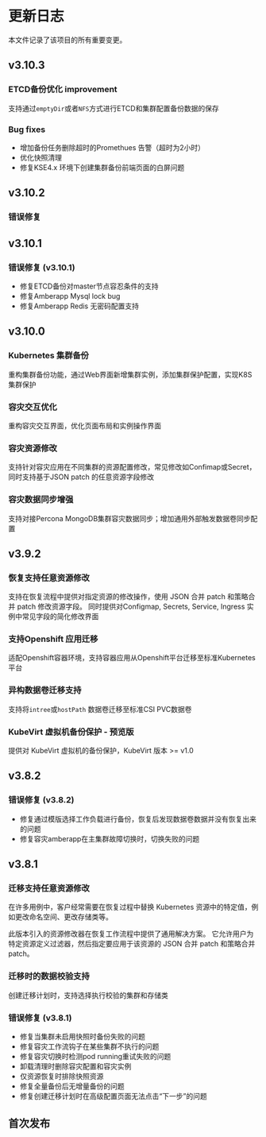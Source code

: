 # 更新日志

本文件记录了该项目的所有重要变更。

## v3.10.3

### ETCD备份优化 improvement

支持通过`emptyDir`或者`NFS`方式进行ETCD和集群配置备份数据的保存

### Bug fixes

* 增加备份任务删除超时的Promethues 告警（超时为2小时）
* 优化快照清理
* 修复KSE4.x 环境下创建集群备份前端页面的白屏问题

## v3.10.2

### 错误修复

## v3.10.1

### 错误修复 (v3.10.1)

* 修复ETCD备份对master节点容忍条件的支持
* 修复Amberapp Mysql lock bug
* 修复Amberapp Redis 无密码配置支持

## v3.10.0

### Kubernetes 集群备份

重构集群备份功能，通过Web界面新增集群实例，添加集群保护配置，实现K8S集群保护

### 容灾交互优化

重构容灾交互界面，优化页面布局和实例操作界面

### 容灾资源修改

支持针对容灾应用在不同集群的资源配置修改，常见修改如Confimap或Secret，同时支持基于JSON patch 的任意资源字段修改

### 容灾数据同步增强

支持对接Percona MongoDB集群容灾数据同步；增加通用外部触发数据卷同步配置

## v3.9.2

### 恢复支持任意资源修改

支持在恢复流程中提供对指定资源的修改操作，使用 JSON 合并 patch 和策略合并 patch 修改资源字段。
同时提供对Configmap, Secrets, Service, Ingress 实例中常见字段的简化修改界面

### 支持Openshift 应用迁移

适配Openshift容器环境，支持容器应用从Openshift平台迁移至标准Kubernetes平台

### 异构数据卷迁移支持

支持将`intree`或`hostPath` 数据卷迁移至标准CSI PVC数据卷

### KubeVirt 虚拟机备份保护 - 预览版

提供对 KubeVirt 虚拟机的备份保护，KubeVirt 版本 >= v1.0

## v3.8.2

### 错误修复 (v3.8.2)

* 修复通过模版选择工作负载进行备份，恢复后发现数据卷数据并没有恢复出来的问题
* 修复容灾amberapp在主集群故障切换时，切换失败的问题

## v3.8.1

### 迁移支持任意资源修改

在许多用例中，客户经常需要在恢复过程中替换 Kubernetes 资源中的特定值，例如更改命名空间、更改存储类等。

此版本引入的资源修改器在恢复工作流程中提供了通用解决方案。 它允许用户为特定资源定义过滤器，然后指定要应用于该资源的 JSON 合并 patch 和策略合并 patch。

### 迁移时的数据校验支持

创建迁移计划时，支持选择执行校验的集群和存储类

### 错误修复 (v3.8.1)

* 修复当集群未启用快照时备份失败的问题
* 修复容灾工作流钩子在某些集群不执行的问题
* 修复容灾切换时检测pod running重试失败的问题
* 卸载清理时删除容灾配置和容灾实例
* 仅资源恢复时排除快照资源
* 修复全量备份后无增量备份的问题
* 修复创建迁移计划时在高级配置页面无法点击“下一步”的问题

## 首次发布
